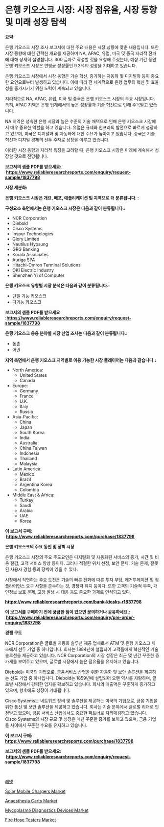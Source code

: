 <p><h1>은행 키오스크 시장: 시장 점유율, 시장 동향 및 미래 성장 탐색</h1></p><p><strong>요약</strong></p>
<p><p>은행 키오스크 시장 조사 보고서에 대한 주요 내용은 시장 상황에 맞춘 내용입니다. 또한 시장 동향에 대한 간략한 개요를 제공하며 NA, APAC, 유럽, 미국 및 중국 지리적 전파에 대해 상세히 설명합니다. 300 글자로 작성할 것을 요청해 주셨는데, 예상 기간 동안 은행 키오스크 시장은 연평균 성장률인 9.3%의 성장을 기대하고 있습니다.</p><p>은행 키오스크 시장에서 시장 동향은 기술 혁신, 증가하는 자동화 및 디지털화 등이 중요한 요인으로부터 발생하고 있습니다. 이에 따라 전 세계적으로 은행 업무의 혁신 및 효율성을 증가시키기 위한 노력이 계속되고 있습니다.</p><p>지리적으로 NA, APAC, 유럽, 미국 및 중국은 은행 키오스크 시장의 주요 시장입니다. 특히, APAC 지역은 은행 업계에서의 높은 성장률과 기술 혁신으로 인해 주목받고 있습니다.</p><p>NA 지역은 성숙한 은행 시장과 높은 수준의 기술 채택으로 인해 은행 키오스크 시장에서 매우 중요한 역할을 하고 있습니다. 유럽은 규제와 인프라의 발전으로 빠르게 성장하고 있으며, 미국은 디지털화 및 자동화에 대한 수요가 높아지고 있습니다. 중국은 기술 혁신과 디지털 경제의 선두 주자로 성장을 이루고 있습니다.</p><p>이러한 시장 동향과 지리적 특징을 고려할 때, 은행 키오스크 시장은 미래에 계속해서 성장할 것으로 전망됩니다.</p></p>
<p><strong>보고서의 샘플 PDF를 받으세요: &nbsp;<a href="https://www.reliableresearchreports.com/enquiry/request-sample/1837798">https://www.reliableresearchreports.com/enquiry/request-sample/1837798</a></strong></p>
<p><strong>시장 세분화:</strong></p>
<p><strong> 은행 키오스크 시장은 개요, 배포, 애플리케이션 및 지역으로 더 분류됩니다. :</strong></p>
<p><strong>구성요소 측면에서는 은행 키오스크 시장은 다음과 같이 분류됩니다.:</strong></p>
<p><ul><li>NCR Corporation</li><li>Diebold</li><li>Cisco Systems</li><li>Inspur Technologies</li><li>Glory Limited</li><li>Nautilus Hyosung</li><li>GRG Banking</li><li>Korala Associates</li><li>Auriga SPA</li><li>Hitachi-Omron Terminal Solutions</li><li>OKI Electric Industry</li><li>Shenzhen Yi of Computer</li></ul></p>
<p><strong> 은행 키오스크 유형별 시장 분석은 다음과 같이 분류됩니다.:</strong></p>
<p><ul><li>단일 기능 키오스크</li><li>다기능 키오스크</li></ul></p>
<p><strong>보고서의 샘플 PDF를 받으세요 :<a href="https://www.reliableresearchreports.com/enquiry/request-sample/1837798">https://www.reliableresearchreports.com/enquiry/request-sample/1837798</a></strong></p>
<p><strong> 은행 키오스크 응용 분야별 시장 산업 조사는 다음과 같이 분류됩니다.:</strong></p>
<p><ul><li>농촌</li><li>어반</li></ul></p>
<p><strong>지역 측면에서 은행 키오스크 지역별로 이용 가능한 시장 플레이어는 다음과 같습니다.:</strong></p>
<p><ul>
    <li>
        North America:
        <ul>
            <li>United States</li>
            <li>Canada</li>
        </ul>
    </li>
    <li>
        Europe:
        <ul>
            <li>Germany</li>
            <li>France</li>
            <li>U.K.</li>
            <li>Italy</li>
            <li>Russia</li>
        </ul>
    </li>
    <li>
        Asia-Pacific:
        <ul>
            <li>China</li>
            <li>Japan</li>
            <li>South Korea</li>
            <li>India</li>
            <li>Australia</li>
            <li>China Taiwan</li>
            <li>Indonesia</li>
            <li>Thailand</li>
            <li>Malaysia</li>
        </ul>
    </li>
    <li>
        Latin America:
        <ul>
            <li>Mexico</li>
            <li>Brazil</li>
            <li>Argentina Korea</li>
            <li>Colombia</li>
        </ul>
    </li>
    <li>
        Middle East & Africa:
        <ul>
            <li>Turkey</li>
            <li>Saudi</li>
            <li>Arabia</li>
            <li>UAE</li>
            <li>Korea</li>
        </ul>
    </li>
    </ul></p>
<p><strong>이 보고서 구매: &nbsp;<a href="https://www.reliableresearchreports.com/purchase/1837798">https://www.reliableresearchreports.com/purchase/1837798</a></strong></p>
<p><strong>은행 키오스크의 주요 동인 및 장벽 시장</strong></p>
<p><p>은행 키오스크 시장의 주요 주도요인은 디지털화 및 자동화된 서비스의 증가, 시간 및 비용 절감, 고객 서비스 향상 등이다. 그러나 적절한 위치 선정, 보안 문제, 기술 문제, 잘못된 사용자 경험 등의 장벽이 있을 수 있다.</p><p>시장에서 직면하는 주요 도전은 기술의 빠른 진화에 따른 투자 부담, 레거투레이션 및 컴플라이언스 요구 사항을 준수하는 것, 경쟁력 유지 등이다. 또한 고객의 기술적 부족, 개인정보 보호 문제, 고장 발생 시 대응 등도 중요한 과제로 인식되고 있다.</p></p>
<p><strong><a href="https://www.reliableresearchreports.com/bank-kiosks-r1837798">https://www.reliableresearchreports.com/bank-kiosks-r1837798</a></strong></p>
<p><strong>이 보고서를 구매하기 전에 궁금한 점이 있으면 문의하거나 공유하세요.: &nbsp;<a href="https://www.reliableresearchreports.com/enquiry/pre-order-enquiry/1837798">https://www.reliableresearchreports.com/enquiry/pre-order-enquiry/1837798</a></strong></p>
<p><strong>경쟁 구도</strong></p>
<p><p>NCR Corporation은 글로벌 자동화 솔루션 제공 업체로서 ATM 및 은행 키오스크 제조에서 선두 기업 중 하나입니다. 회사는 1884년에 설립되어 고객들에게 혁신적인 기술 솔루션을 제공하고 있습니다. NCR Corporation의 시장 성장은 최근 몇 년간 꾸준한 증가세를 보여주고 있으며, 글로벌 시장에서 높은 점유율을 유지하고 있습니다.</p><p>Diebold는 미국의 기업으로, 금융서비스 산업을 위한 자동화 및 보안 솔루션을 제공하는 선도 기업 중 하나입니다. Diebold는 1859년에 설립되어 오랜 역사를 자랑하며, 글로벌 시장에서 강력한 입지를 확보하고 있습니다. 회사의 매출액은 꾸준하게 증가하고 있으며, 향후에도 성장이 기대됩니다.</p><p>Cisco Systems는 네트워크 장비 및 솔루션을 제공하는 미국의 기업으로, 금융 기업을 위한 통신 및 보안 솔루션을 제공하고 있습니다. 회사는 기술 분야에서 글로벌 리더로 인정받고 있으며, 금융 서비스 산업에서도 중요한 파트너로 자리매김하고 있습니다. Cisco Systems의 시장 규모 및 성장은 매년 꾸준한 증가를 보이고 있으며, 금융 기업들 사이에서 꾸준한 수요를 유지하고 있습니다.</p></p>
<p><strong>이 보고서 구매: &nbsp; <a href="https://www.reliableresearchreports.com/purchase/1837798">https://www.reliableresearchreports.com/purchase/1837798</a></strong></p>
<p><strong>보고서의 샘플 PDF를 받으세요: &nbsp;<a href="https://www.reliableresearchreports.com/enquiry/request-sample/1837798">https://www.reliableresearchreports.com/enquiry/request-sample/1837798</a></strong><strong></strong></p>
<p>&nbsp;</p>
<p><p><a href="https://github.com/ZacharyScthmitt4465/Market-Research-Report-List-1/blob/main/794229821148.md">레넷</a></p><p><a href="https://flame-sidecar-702.notion.site/Solar-Mobile-Chargers-Market-Trends-Forecast-and-Competitive-Analysis-to-2031-1921c9b7bd014ccea9bf421bc39ab77c">Solar Mobile Chargers Market</a></p><p><a href="https://github.com/irfadac/Market-Research-Report-List-2/blob/main/anaesthesia-carts-market.md">Anaesthesia Carts Market</a></p><p><a href="https://github.com/ashepherd82/Market-Research-Report-List-4/blob/main/mycoplasma-diagnostics-devices-market.md">Mycoplasma Diagnostics Devices Market</a></p><p><a href="https://view.publitas.com/reportprime-1/fire-hose-testers-market-report-reveals-the-latest-trends-and-growth-opportunities-of-this-market/">Fire Hose Testers Market</a></p></p>